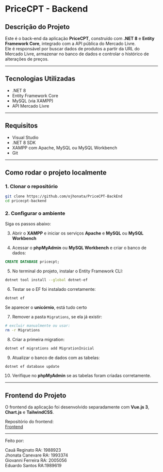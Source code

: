 
# PriceCPT - Backend

## Descrição do Projeto

Este é o back-end da aplicação **PriceCPT**, construído com **.NET 8** e **Entity Framework Core**, integrado com a API pública do Mercado Livre.  
Ele é responsável por buscar dados de produtos a partir da URL do Mercado Livre, armazenar no banco de dados e controlar o histórico de alterações de preços.

---

## Tecnologias Utilizadas

- .NET 8
- Entity Framework Core
- MySQL (via XAMPP)
- API Mercado Livre

---

## Requisitos

- Visual Studio
- .NET 8 SDK
- XAMPP com Apache, MySQL ou MySQL Workbench
- Git

---

## Como rodar o projeto localmente

### 1. Clonar o repositório

```bash
git clone https://github.com/ojhonata/PriceCPT-BackEnd
cd pricecpt-backend
```

### 2. Configurar o ambiente

Siga os passos abaixo:

3. Abrir o **XAMPP** e iniciar os serviços **Apache** e **MySQL** ou **MySQL Workbench**

4. Acessar o **phpMyAdmin** ou **MySQL Workbench** e criar o banco de dados:

```sql
CREATE DATABASE pricecpt;
```

5. No terminal do projeto, instalar o Entity Framework CLI:

```bash
dotnet tool install --global dotnet-ef
```

6. Testar se o EF foi instalado corretamente:

```bash
dotnet ef
```

Se aparecer o **unicórnio**, está tudo certo

7. Remover a pasta `Migrations`, se ela já existir:

```bash
# excluir manualmente ou usar:
rm -r Migrations
```

8. Criar a primeira migration:

```bash
dotnet ef migrations add MigrationInicial
```

9. Atualizar o banco de dados com as tabelas:

```bash
dotnet ef database update
```

10. Verifique no **phpMyAdmin** se as tabelas foram criadas corretamente.

---


## Frontend do Projeto

O frontend da aplicação foi desenvolvido separadamente com **Vue.js 3**, **Chart.js** e **TailwindCSS**.

Repositório do frontend:  
[Frontend](https://github.com/ojhonata/PriceCPT-FrontEnd)

---

Feito por:

Cauã Reginato RA: 1988923  <br>
Jhonata Canevare RA: 1993374 <br>
Giovanni Ferreira RA: 2005056 <br>
Eduardo Santos RA:1989619
